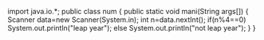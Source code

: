 import java.io.*;
public class num
{
public static void mani(String args[])
{
Scanner data=new Scanner(System.in);
int n=data.nextInt();
if(n%4==0)
System.out.println("leap year");
else
System.out.println("not leap year");
}
}
